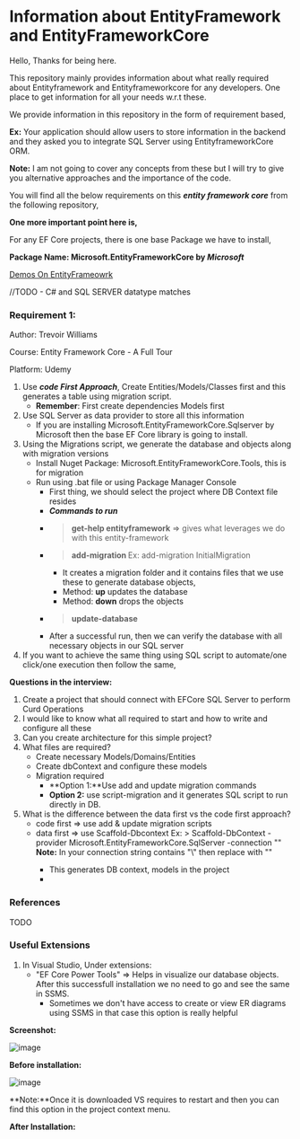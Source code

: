 # Information about EntityFramework and EntityFrameworkCore
Hello, Thanks for being here.

This repository mainly provides information about what really required about Entityframework and Entityframeworkcore for any developers. One place to get information for all your needs w.r.t these.

We provide information in this repository in the form of requirement based,

**Ex:** Your application should allow users to store information in the backend and they asked you to integrate SQL Server using EntityframeworkCore ORM.

**Note:** I am not going to cover any concepts from these but I will try to give you alternative approaches and the importance of the code.

You will find all the below requirements on this _**entity framework core**_ from the following repository,

**One more important point here is,**

For any EF Core projects, there is one base Package we have to install,

**Package Name: Microsoft.EntityFrameworkCore by _Microsoft_**

[Demos On EntityFrameowrk](https://github.com/nuthanm/EntityFrameworkCoreDemos)

//TODO - C# and SQL SERVER datatype matches

### **Requirement 1:** 
Author: Trevoir Williams

Course: Entity Framework Core - A Full Tour

Platform: Udemy

1. Use _**code First Approach**_, Create Entities/Models/Classes first and this generates a table using migration script.
   - **Remember**: First create dependencies Models first
2. Use SQL Server as data provider to store all this information
   - If you are installing Microsoft.EntityFrameworkCore.Sqlserver by Microsoft then the base EF Core library is going to install.
3. Using the Migrations script, we generate the database and objects along with migration versions
   - Install Nuget Package: Microsoft.EntityFrameworkCore.Tools, this is for migration
   - Run using .bat file or using Package Manager Console
     - First thing, we should select the project where DB Context file resides
     - _**Commands to run**_
     - > **get-help entityframework** => gives what leverages we do with this entity-framework
     - > **add-migration <NameOftheMigration>** Ex: add-migration InitialMigration
       - It creates a migration folder and it contains files that we use these to generate database objects,
       - Method: **up** updates the database
       - Method: **down** drops the objects
     - > **update-database**
     - After a successful run, then we can verify the database with all necessary objects in our SQL server
  4. If you want to achieve the same thing using SQL script to automate/one click/one execution then follow the same,


**Questions in the interview:**

1. Create a project that should connect with EFCore SQL Server to perform Curd Operations
2. I would like to know what all required to start and how to write and configure all these
3. Can you create architecture for this simple project?
4. What files are required?
   - Create necessary Models/Domains/Entities
   - Create dbContext and configure these models
   - Migration required
     - **Option 1:**Use add and update migration commands
     - **Option 2:** use script-migration and it generates SQL script to run directly in DB.
5. What is the difference between the data first vs the code first approach?
   - code first => use add & update migration scripts
   - data first => use Scaffold-Dbcontext
     Ex: > Scaffold-DbContext -provider Microsoft.EntityFrameworkCore.SqlServer -connection "<DBConnectionString>"
     **Note:** In your connection string contains "\\" then replace with "\"
     - This generates DB context, models in the project
     - 


### References
TODO

### Useful Extensions
1. In Visual Studio, Under extensions:
   - "EF Core Power Tools" => Helps in visualize our database objects. After this successfull installation we no need to go and see the same in SSMS.
      - Sometimes we don't have access to create or view ER diagrams using SSMS in that case this option is really helpful
        
**Screenshot:**

![image](https://github.com/nuthanm/Infoaboutentityframework/assets/29816449/6568a81e-4f3a-44e1-883d-a8d4077025d6)

**Before installation:**

![image](https://github.com/nuthanm/Infoaboutentityframework/assets/29816449/567a865e-13d1-4166-8ea9-1ecd15c25a32)

**Note:**Once it is downloaded VS requires to restart and then you can find this option in the project context menu.

**After Installation:**


  
